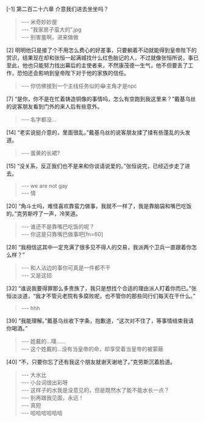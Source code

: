 
[-1] 第二百二十六章 介意我们进去坐坐吗？
>--- 米奇妙妙屋<br>
>--- “我家房子蛮大的”.jpg<br>
>--- 别害羞啊，进来做做<br>

[2] 明明他只是接了个不用怎么费心的好差事，只要躺着不动就能得到皇帝陛下的赏识，结果现在却和张恒一起满城找什么红色胎记的人，不过就像张恒所说，事已至此，他也只能努力找出幕后的主使者来，不然康茂德一生气，他不但要丢了工作，恐怕还会影响到皇帝陛下对于他的家族的信任。
>--- 你仿佛接到一个主线任务似的😂主角才是npc<br>

[7] “是你，你不是在忙着铸造铜像的事情吗，怎么有空跑到我这里来？”戴基乌丝的说客朋友看到门外的来人后有些意外。
>--- 名字都没…<br>

[14] “老实说挺介意的，里面很乱。”戴基乌丝的说客朋友揉了揉有些蓬乱的头发道。
>--- 蛋黄的长裙?<br>

[15] “没关系，反正我们也不是来和你谈请说爱的。”张恒说完，已经迈步走了进去。
>--- we are not gay<br>
>--- 情<br>

[20] “角斗士吗，难怪喜欢靠蛮力做事，我就不一样了，我是靠脑袋和嘴巴吃饭的。”克劳斯哼了一声，冷笑道。
>--- 谁还不是靠嘴巴吃饭的呢？<br>
>--- 你这是只靠嘴巴做事吧[fn=60]<br>

[28] “我相信这其中一定充满了很多见不得人的交易，我派两个卫兵一直跟着你怎么样？”
>--- 和人沾边的事你可真是一件都不干<br>
>--- 又是这招<br>

[32] “谁说我要得罪那么多贵族了，我只是想找个合适的理由派人盯着你而已。”张恒淡淡道，“我才不管元老院有多腐败呢，也不管你的那些同行们每天在干什么。”
>--- hhh<br>

[39] “我能理解。”戴基乌丝收下字条，抱歉道，“这次对不住了，等事情结束我请你喝酒。”
>--- 姓戴的…噗……<br>
>--- 这个姓戴的…没有当皇帝的命，却享受着当皇帝的被蒙蔽<br>

[40] “不，只要你忘了还有我这个朋友就谢天谢地了。”克劳斯沉着脸道。
>--- 大水比<br>
>--- 小台词很出彩呀<br>
>--- 这样子的水我是没意见的，但是既然水了能不能水长一点？<br>
>--- 别再跟我见面，永远！<br>
>--- 真短<br>
>--- 哈哈哈哈哈哈<br>
